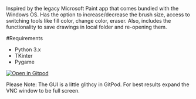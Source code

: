 Inspired by the legacy Microsoft Paint app that comes bundled with the Windows OS. 
Has the option to increase/decrease the brush size, access to switching tools like fill color, change color, eraser. 
Also, includes the functionality to save drawings in local folder and re-opening them. 

#Requirements
- Python 3.x
- TKinter
- Pygame


[![Open in Gitpod](https://gitpod.io/button/open-in-gitpod.svg)](https://gitpod.io/#https://github.com/techwithtim/Python-Drawing-Program/blob/master/main.py)

Please Note: The GUI is a little glithcy in GitPod. For best results expand the VNC window to be full screen.
